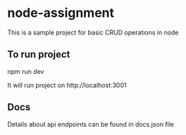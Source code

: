 # node-assignment
This is a sample project for basic CRUD operations in node

## To run project
npm run dev

It will run project on http://localhost:3001

## Docs
Details about api endpoints can be found in docs.json file
